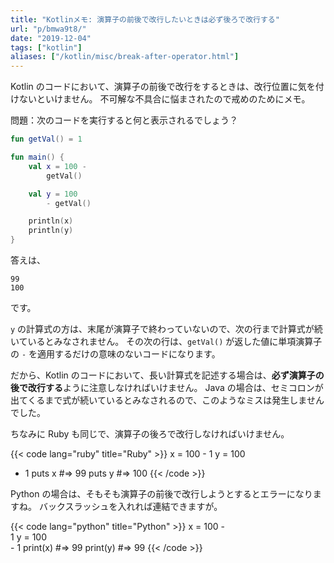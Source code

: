 ```yaml
---
title: "Kotlinメモ: 演算子の前後で改行したいときは必ず後ろで改行する"
url: "p/bmwa9t8/"
date: "2019-12-04"
tags: ["kotlin"]
aliases: ["/kotlin/misc/break-after-operator.html"]
---
```


Kotlin のコードにおいて、演算子の前後で改行をするときは、改行位置に気を付けないといけません。
不可解な不具合に悩まされたので戒めのためにメモ。

問題：次のコードを実行すると何と表示されるでしょう？

```kotlin
fun getVal() = 1

fun main() {
    val x = 100 -
        getVal()

    val y = 100
        - getVal()

    println(x)
    println(y)
}
```

答えは、

```
99
100
```

です。

`y` の計算式の方は、末尾が演算子で終わっていないので、次の行まで計算式が続いているとみなされません。
その次の行は、`getVal()` が返した値に単項演算子の `-` を適用するだけの意味のないコードになります。

だから、Kotlin のコードにおいて、長い計算式を記述する場合は、**必ず演算子の後で改行する**ように注意しなければいけません。
Java の場合は、セミコロンが出てくるまで式が続いているとみなされるので、このようなミスは発生しませんでした。

ちなみに Ruby も同じで、演算子の後ろで改行しなければいけません。

{{< code lang="ruby" title="Ruby" >}}
x = 100 -
  1
y = 100
  - 1
puts x  #=> 99
puts y  #=> 100
{{< /code >}}

Python の場合は、そもそも演算子の前後で改行しようとするとエラーになりますね。
バックスラッシュを入れれば連結できますが。

{{< code lang="python" title="Python" >}}
x = 100 - \
    1
y = 100 \
    - 1
print(x)  #=> 99
print(y)  #=> 99
{{< /code >}}

